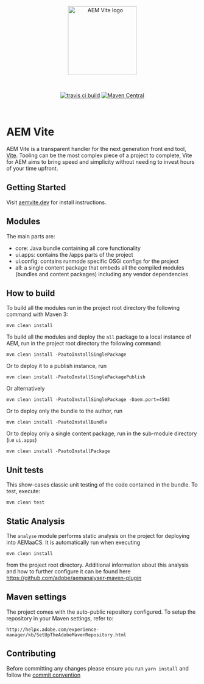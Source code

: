 <p align="center">
  <a href="https://aemvite.dev" target="_blank" rel="noopener noreferrer">
    <img width="180" src="https://aemvite.dev/static/logo-outlined.png" alt="AEM Vite logo">
  </a>
</p>
<br/>
<p align="center">
  <a href="https://travis-ci.com/aem-vite/aem-vite"><img src="https://travis-ci.com/aem-vite/aem-vite.svg?branch=main" alt="travis ci build"></a>
  <a href="https://mvnrepository.com/artifact/dev.aemvite/aem-vite.all"><img alt="Maven Central" src="https://img.shields.io/maven-central/v/dev.aemvite/aem-vite"></a>
</p>
<br/>

# AEM Vite

AEM Vite is a transparent handler for the next generation front end tool, [Vite](https://vitejs.dev/). Tooling can
be the most complex piece of a project to complete, Vite for AEM aims to bring speed and simplicity without needing to
invest hours of your time upfront.

## Getting Started

Visit [aemvite.dev](https://aemvite.dev) for install instructions.

## Modules

The main parts are:

- core: Java bundle containing all core functionality
- ui.apps: contains the /apps parts of the project
- ui.config: contains runmode specific OSGi configs for the project
- all: a single content package that embeds all the compiled modules (bundles and content packages) including any
  vendor dependencies

## How to build

To build all the modules run in the project root directory the following command with Maven 3:

    mvn clean install

To build all the modules and deploy the `all` package to a local instance of AEM, run in the project root directory the
following command:

    mvn clean install -PautoInstallSinglePackage

Or to deploy it to a publish instance, run

    mvn clean install -PautoInstallSinglePackagePublish

Or alternatively

    mvn clean install -PautoInstallSinglePackage -Daem.port=4503

Or to deploy only the bundle to the author, run

    mvn clean install -PautoInstallBundle

Or to deploy only a single content package, run in the sub-module directory (i.e `ui.apps`)

    mvn clean install -PautoInstallPackage

## Unit tests

This show-cases classic unit testing of the code contained in the bundle. To test, execute:

    mvn clean test

## Static Analysis

The `analyse` module performs static analysis on the project for deploying into AEMaaCS. It is automatically run when
executing

    mvn clean install

from the project root directory. Additional information about this analysis and how to further configure it can be found
here https://github.com/adobe/aemanalyser-maven-plugin

## Maven settings

The project comes with the auto-public repository configured. To setup the repository in your Maven settings, refer to:

    http://helpx.adobe.com/experience-manager/kb/SetUpTheAdobeMavenRepository.html

## Contributing

Before committing any changes please ensure you run `yarn install` and follow the [commit convention](./.github/commit-convention.md)
